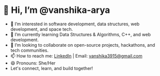 # 👋 Hi, I’m @vanshika-arya

- 👀 I’m interested in software development, data structures, web development, and space tech.
- 🌱 I’m currently learning Data Structures & Algorithms, C++, and web development.
- 💞️ I’m looking to collaborate on open-source projects, hackathons, and tech communities.
- 📫 How to reach me: [LinkedIn](https://www.linkedin.com/in/vanshika-arya-3719772ba) | Email: vanshika3915@gmail.com
- 😄 Pronouns: She/Her
- Let's connect, learn, and build together!
